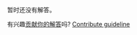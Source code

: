 
暂时还没有解答。

有兴趣[贡献你的解答](https://github.com/BFEdev/BFE.dev-solutions/blob/main/react-quiz/react-re-render-2_zh.md)吗? [Contribute guideline](https://github.com/BFEdev/BFE.dev-solutions#how-to-contribute)
